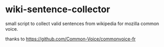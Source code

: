 # wiki-sentence-collector
small script to collect valid sentences from wikipedia for mozilla common voice.

thanks to https://github.com/Common-Voice/commonvoice-fr
